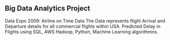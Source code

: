 ## Big Data Analytics Project
Data Expo 2009: Airline on Time Data
The Data represents flight Arrival and Departure details for all commercial flights within USA.
Predicted Delay in Flights using SQL, AWS Hadoop, Python, Machine Learning algorithmns.
